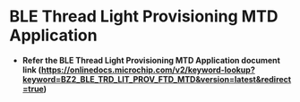 # BLE Thread Light Provisioning MTD Application

-   **Refer the BLE Thread Light Provisioning MTD Application document link (https://onlinedocs.microchip.com/v2/keyword-lookup?keyword=BZ2_BLE_TRD_LIT_PROV_FTD_MTD&version=latest&redirect=true)**